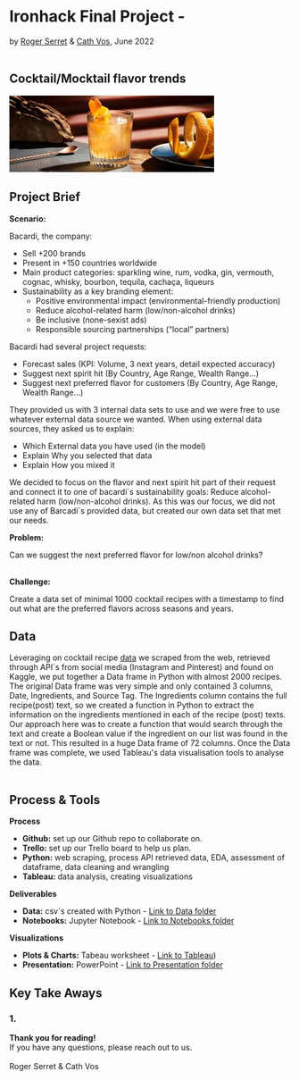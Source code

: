 # Ironhack Final Project - 
by [Roger Serret](https://github.com/rogerserret) & [Cath Vos](https://github.com/cathvos), June 2022
<br/><br/>

## Cocktail/Mocktail flavor trends

![Classification Case Study](https://github.com/cathvos/IH-final-project/blob/main/Presentation/image%20readme.jpeg?raw=true)

## Project Brief
**Scenario:**

Bacardi, the company:
- Sell +200 brands
- Present in +150 countries worldwide
- Main product categories: sparkling wine, rum, vodka, gin, vermouth, cognac, whisky, bourbon, tequila, cachaça, liqueurs
- Sustainability as a key branding element:
  - Positive environmental impact (environmental-friendly production)
  - Reduce alcohol-related harm (low/non-alcohol drinks) 
  - Be inclusive (none-sexist ads)
  - Responsible sourcing partnerships (“local” partners)

Bacardi had several project requests:
- Forecast sales (KPI: Volume, 3 next years, detail expected accuracy)
- Suggest next spirit hit (By Country, Age Range, Wealth Range…)
- Suggest next preferred flavor for customers (By Country, Age Range, Wealth Range…)

They provided us with 3 internal data sets to use and we were free to use whatever external data source we wanted. When using external data sources,  they asked us to explain:
- Which External data you have used (in the model)
- Explain Why you selected that data
- Explain How you mixed it

We decided to focus on the flavor and next spirit hit part of their request and connect it to one of bacardi´s sustainability goals: Reduce alcohol-related harm (low/non-alcohol drinks). As this was our focus, we did not use any of Barcadi´s provided data, but created our own data set that met our needs.

**Problem:**

Can we suggest the next preferred flavor for low/non alcohol drinks?<br/><br/>

**Challenge:**

Create a data set of minimal 1000 cocktail recipes with a timestamp to find out what are the preferred flavors across seasons and years.


## Data

Leveraging on cocktail recipe [data](https://github.com/cathvos/IH-final-project/tree/main/Data) we scraped from the web, retrieved through API´s from social media (Instagram and Pinterest) and found on Kaggle, we put together a Data frame in Python with almost 2000 recipes. The original Data frame was very simple and only contained 3 columns, Date, Ingredients, and Source Tag. The Ingredients column contains the full recipe(post) text, so we created a function in Python to extract the information on the ingredients mentioned in each of the recipe (post) texts. Our approach here was to create a function that would search through the text and create a Boolean value if the ingredient on our list was found in the text or not. This resulted in a huge Data frame of 72 columns. Once the Data frame was complete, we used Tableau's data visualisation tools to analyse the data. <br/> <br/>

## Process & Tools

**Process**

- **Github:** set up our Github repo to collaborate on.<br/>
- **Trello:** set up our Trello board to help us plan.<br/>
- **Python:** web scraping, process API retrieved data, EDA, assessment of dataframe, data cleaning and wrangling<br/>
- **Tableau:** data analysis, creating visualizations<br/>

**Deliverables**

 - **Data:** csv´s created with Python - [Link to Data folder](https://github.com/cathvos/IH-final-project/tree/main/Data)
 - **Notebooks:** Jupyter Notebook - [Link to Notebooks folder](https://github.com/cathvos/IH-final-project/tree/main/Notebooks)

**Visualizations**

 - **Plots & Charts:** Tabeau worksheet - [Link to Tableau](https://public.tableau.com/app/profile/roger.serret.aracil/viz/Final_project-Ironhack/TOPHerbsComplementstrendline))
 - **Presentation:** PowerPoint - [Link to Presentation folder](https://github.com/cathvos/IH-final-project/tree/main/Presentation)<br/>


## Key Take Aways

### 1.  

**Thank you for reading!** <br/>
If you have any questions, please reach out to us.<br/><br/>
Roger Serret & Cath Vos
